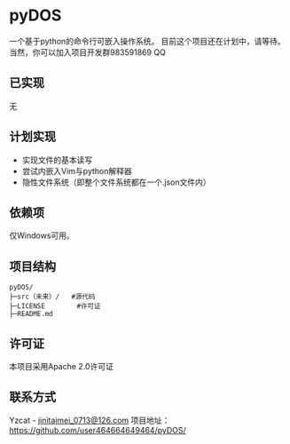 # pyDOS
一个基于python的命令行可嵌入操作系统。
目前这个项目还在计划中，请等待。当然，你可以加入项目开发群983591869 QQ
## 已实现
无
## 计划实现
+ 实现文件的基本读写
+ 尝试内嵌入Vim与python解释器
+ 隐性文件系统（即整个文件系统都在一个.json文件内）
## 依赖项
仅Windows可用。
## 项目结构
```plaintext
pyDOS/
├─src（未来）/   #源代码
├─LICENSE        #许可证
├─README.md
```
## 许可证
本项目采用Apache 2.0许可证
## 联系方式
Yzcat - jinitaimei_0713@126.com
项目地址：https://github.com/user464664649464/pyDOS/

